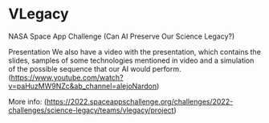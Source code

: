 # VLegacy
NASA Space App Challenge (Can AI Preserve Our Science Legacy?) 

Presentation
We also have a video with the presentation, which contains the slides, samples of some technologies mentioned in video and a simulation of the possible sequence that our AI would perform.
(https://www.youtube.com/watch?v=paHuzMW9NZc&ab_channel=alejoNardon)

More info:
(https://2022.spaceappschallenge.org/challenges/2022-challenges/science-legacy/teams/vlegacy/project)
